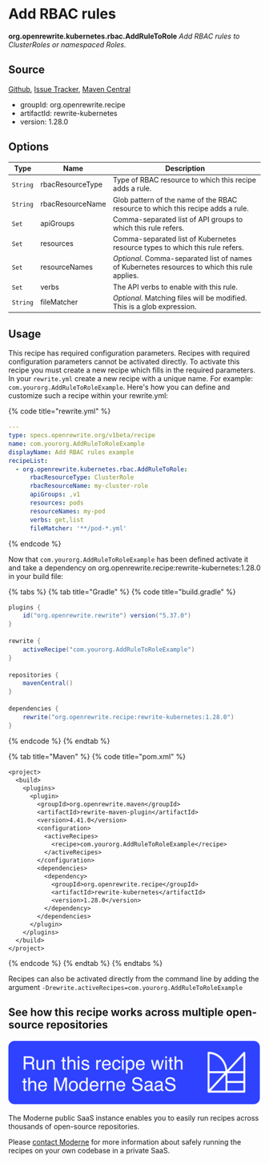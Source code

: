 # Add RBAC rules

**org.openrewrite.kubernetes.rbac.AddRuleToRole**
_Add RBAC rules to ClusterRoles or namespaced Roles._

## Source

[Github](https://github.com/openrewrite/rewrite-kubernetes/blob/main/src/main/java/org/openrewrite/kubernetes/rbac/AddRuleToRole.java), [Issue Tracker](https://github.com/openrewrite/rewrite-kubernetes/issues), [Maven Central](https://search.maven.org/artifact/org.openrewrite.recipe/rewrite-kubernetes/1.28.0/jar)

* groupId: org.openrewrite.recipe
* artifactId: rewrite-kubernetes
* version: 1.28.0

## Options

| Type | Name | Description |
| -- | -- | -- |
| `String` | rbacResourceType | Type of RBAC resource to which this recipe adds a rule. |
| `String` | rbacResourceName | Glob pattern of the name of the RBAC resource to which this recipe adds a rule. |
| `Set` | apiGroups | Comma-separated list of API groups to which this rule refers. |
| `Set` | resources | Comma-separated list of Kubernetes resource types to which this rule refers. |
| `Set` | resourceNames | *Optional*. Comma-separated list of names of Kubernetes resources to which this rule applies. |
| `Set` | verbs | The API verbs to enable with this rule. |
| `String` | fileMatcher | *Optional*. Matching files will be modified. This is a glob expression. |


## Usage

This recipe has required configuration parameters. Recipes with required configuration parameters cannot be activated directly. To activate this recipe you must create a new recipe which fills in the required parameters. In your `rewrite.yml` create a new recipe with a unique name. For example: `com.yourorg.AddRuleToRoleExample`.
Here's how you can define and customize such a recipe within your rewrite.yml:

{% code title="rewrite.yml" %}
```yaml
---
type: specs.openrewrite.org/v1beta/recipe
name: com.yourorg.AddRuleToRoleExample
displayName: Add RBAC rules example
recipeList:
  - org.openrewrite.kubernetes.rbac.AddRuleToRole:
      rbacResourceType: ClusterRole
      rbacResourceName: my-cluster-role
      apiGroups: ,v1
      resources: pods
      resourceNames: my-pod
      verbs: get,list
      fileMatcher: '**/pod-*.yml'
```
{% endcode %}

Now that `com.yourorg.AddRuleToRoleExample` has been defined activate it and take a dependency on org.openrewrite.recipe:rewrite-kubernetes:1.28.0 in your build file:

{% tabs %}
{% tab title="Gradle" %}
{% code title="build.gradle" %}
```groovy
plugins {
    id("org.openrewrite.rewrite") version("5.37.0")
}

rewrite {
    activeRecipe("com.yourorg.AddRuleToRoleExample")
}

repositories {
    mavenCentral()
}

dependencies {
    rewrite("org.openrewrite.recipe:rewrite-kubernetes:1.28.0")
}
```
{% endcode %}
{% endtab %}

{% tab title="Maven" %}
{% code title="pom.xml" %}
```markup
<project>
  <build>
    <plugins>
      <plugin>
        <groupId>org.openrewrite.maven</groupId>
        <artifactId>rewrite-maven-plugin</artifactId>
        <version>4.41.0</version>
        <configuration>
          <activeRecipes>
            <recipe>com.yourorg.AddRuleToRoleExample</recipe>
          </activeRecipes>
        </configuration>
        <dependencies>
          <dependency>
            <groupId>org.openrewrite.recipe</groupId>
            <artifactId>rewrite-kubernetes</artifactId>
            <version>1.28.0</version>
          </dependency>
        </dependencies>
      </plugin>
    </plugins>
  </build>
</project>
```
{% endcode %}
{% endtab %}
{% endtabs %}

Recipes can also be activated directly from the command line by adding the argument `-Drewrite.activeRecipes=com.yourorg.AddRuleToRoleExample`

## See how this recipe works across multiple open-source repositories

[![Moderne Link Image](/.gitbook/assets/ModerneRecipeButton.png)](https://public.moderne.io/recipes/org.openrewrite.kubernetes.rbac.AddRuleToRole)

The Moderne public SaaS instance enables you to easily run recipes across thousands of open-source repositories.

Please [contact Moderne](https://moderne.io/product) for more information about safely running the recipes on your own codebase in a private SaaS.
